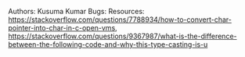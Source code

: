 Authors: Kusuma Kumar
Bugs: 
Resources: https://stackoverflow.com/questions/7788934/how-to-convert-char-pointer-into-char-in-c-open-vms, https://stackoverflow.com/questions/9367987/what-is-the-difference-between-the-following-code-and-why-this-type-casting-is-u
